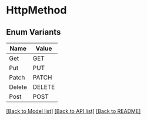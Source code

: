 # HttpMethod

## Enum Variants

| Name | Value |
|---- | -----|
| Get | GET |
| Put | PUT |
| Patch | PATCH |
| Delete | DELETE |
| Post | POST |


[[Back to Model list]](../README.md#documentation-for-models) [[Back to API list]](../README.md#documentation-for-api-endpoints) [[Back to README]](../README.md)


